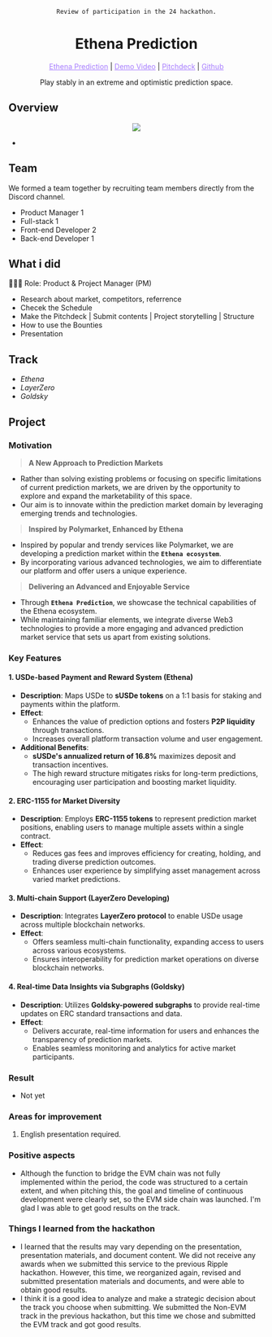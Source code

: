 <p align="center"><code>Review of participation in the 24 hackathon.</code></p>

<h1 align="center">Ethena Prediction</h1>

<p align="center">
  <a href="https://ethena-prediction-6jcwszpvi-chan3785s-projects.vercel.app/" style="color: #a77dff">Ethena Prediction</a> | <a href="https://youtu.be/4h4g7nn7MJo" style="color: #a77dff">Demo Video</a> | <a href="https://www.miricanvas.com/v/13y5sgr" style="color: #a77dff">Pitchdeck</a> | <a href="https://github.com/hackathemy/ethena-prediction" style="color: #a77dff">Github</a>
</p>

<p align="center">Play stably in an extreme and optimistic prediction space.</p>

## Overview
<p align="center">
  <img src="https://github.com/user-attachments/assets/1d18a177-efa2-4aba-9f3f-5dd75fa0f956">
</p>

- 

## Team
We formed a team together by recruiting team members directly from the Discord channel.
- Product Manager 1
- Full-stack 1
- Front-end Developer 2
- Back-end Developer 1

## What i did
👨🏼‍💻 Role: Product & Project Manager (PM)
- Research about market, competitors, referrence
- Checek the Schedule
- Make the Pitchdeck | Submit contents | Project storytelling | Structure
- How to use the Bounties
- Presentation

## Track
- *Ethena*
- *LayerZero*
- *Goldsky*

## Project

### Motivation

> **A New Approach to Prediction Markets**
  - Rather than solving existing problems or focusing on specific limitations of current prediction markets, we are driven by the opportunity to explore and expand the marketability of this space.
  - Our aim is to innovate within the prediction market domain by leveraging emerging trends and technologies.

> **Inspired by Polymarket, Enhanced by Ethena**
  - Inspired by popular and trendy services like Polymarket, we are developing a prediction market within the **`Ethena ecosystem`**.
  - By incorporating various advanced technologies, we aim to differentiate our platform and offer users a unique experience.

> **Delivering an Advanced and Enjoyable Service**
  - Through **`Ethena Prediction`**, we showcase the technical capabilities of the Ethena ecosystem.
  - While maintaining familiar elements, we integrate diverse Web3 technologies to provide a more engaging and advanced prediction market service that sets us apart from existing solutions.

### Key Features

#### **1. USDe-based Payment and Reward System (Ethena)**  
- **Description**: Maps USDe to **sUSDe tokens** on a 1:1 basis for staking and payments within the platform.  
- **Effect**:  
  - Enhances the value of prediction options and fosters **P2P liquidity** through transactions.  
  - Increases overall platform transaction volume and user engagement.  
- **Additional Benefits**:  
  - **sUSDe's annualized return of 16.8%** maximizes deposit and transaction incentives.  
  - The high reward structure mitigates risks for long-term predictions, encouraging user participation and boosting market liquidity.  

#### **2. ERC-1155 for Market Diversity**  
- **Description**: Employs **ERC-1155 tokens** to represent prediction market positions, enabling users to manage multiple assets within a single contract.  
- **Effect**:  
  - Reduces gas fees and improves efficiency for creating, holding, and trading diverse prediction outcomes.  
  - Enhances user experience by simplifying asset management across varied market predictions.  

#### **3. Multi-chain Support (LayerZero Developing)**  
- **Description**: Integrates **LayerZero protocol** to enable USDe usage across multiple blockchain networks.  
- **Effect**:  
  - Offers seamless multi-chain functionality, expanding access to users across various ecosystems.  
  - Ensures interoperability for prediction market operations on diverse blockchain networks.  

#### **4. Real-time Data Insights via Subgraphs (Goldsky)**  
- **Description**: Utilizes **Goldsky-powered subgraphs** to provide real-time updates on ERC standard transactions and data.  
- **Effect**:  
  - Delivers accurate, real-time information for users and enhances the transparency of prediction markets.  
  - Enables seamless monitoring and analytics for active market participants.

### Result
- Not yet

### Areas for improvement
1) English presentation required.

### Positive aspects
- Although the function to bridge the EVM chain was not fully implemented within the period, the code was structured to a certain extent, and when pitching this, the goal and timeline of continuous development were clearly set, so the EVM side chain was launched. I'm glad I was able to get good results on the track.

### Things I learned from the hackathon
- I learned that the results may vary depending on the presentation, presentation materials, and document content. We did not receive any awards when we submitted this service to the previous Ripple hackathon. However, this time, we reorganized again, revised and submitted presentation materials and documents, and were able to obtain good results.
- I think it is a good idea to analyze and make a strategic decision about the track you choose when submitting. We submitted the Non-EVM track in the previous hackathon, but this time we chose and submitted the EVM track and got good results.

